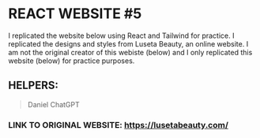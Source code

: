 # REACT WEBSITE #5
I replicated the website below using React and Tailwind for practice. I replicated the designs and styles from Luseta Beauty, an online website. 
I am not the original creator of this webiste (below) and I only replicated this website (below) for practice purposes.

HELPERS:
------------
> Daniel
> ChatGPT

### LINK TO ORIGINAL WEBSITE: https://lusetabeauty.com/
